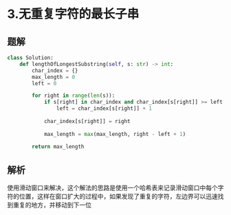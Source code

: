 # 3.无重复字符的最长子串

## 题解

```python
class Solution:
    def lengthOfLongestSubstring(self, s: str) -> int:
        char_index = {}
        max_length = 0
        left = 0

        for right in range(len(s)):
            if s[right] in char_index and char_index[s[right]] >= left:
                left = char_index[s[right]] + 1
            
            char_index[s[right]] = right
            
            max_length = max(max_length, right - left + 1)
        
        return max_length
```

## 解析

使用滑动窗口来解决，这个解法的思路是使用一个哈希表来记录滑动窗口中每个字符的位置，这样在窗口扩大的过程中，如果发现了重复的字符，左边界可以迅速找到重复的地方，并移动到下一位
